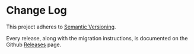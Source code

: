 # Change Log

This project adheres to [Semantic Versioning](http://semver.org/).

Every release, along with the migration instructions, is documented on the Github [Releases](https://github.com/urban/webpack-html-plugin/releases) page.
